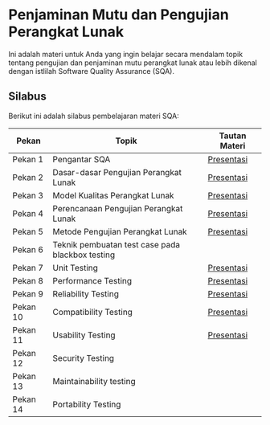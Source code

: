 # Penjaminan Mutu dan Pengujian Perangkat Lunak

Ini adalah materi untuk Anda yang ingin belajar secara mendalam topik tentang pengujian dan penjaminan mutu perangkat lunak atau lebih dikenal dengan istlilah Software Quality Assurance (SQA). 

## Silabus

Berikut ini adalah silabus pembelajaran materi SQA:

| Pekan    | Topik                                 | Tautan Materi                                                |
| -------- | ------------------------------------- | ------------------------------------------------------------ |
| Pekan 1  | Pengantar SQA                         | [Presentasi](https://docs.google.com/presentation/d/e/2PACX-1vTo_B_QfTQyNVh-1TQNRgpt5w_S8ABhFoevpIjtnl_HYC9L74m-3priFOjsytNVqqp87rMN-wbxJleB/pub?start=false&loop=false&delayms=3000) |
| Pekan 2  | Dasar-dasar Pengujian Perangkat Lunak | [Presentasi](https://docs.google.com/presentation/d/e/2PACX-1vSMrJQcueIzVnExeDJOjWooRqBxJ4cHuC8i79gJM3oB0rfDnTQvKkF3tw9FBPQFZ50Aum6pkmeA5mkN/pub?start=false&loop=false&delayms=3000) |
| Pekan 3  | Model Kualitas Perangkat Lunak        | [Presentasi](https://docs.google.com/presentation/d/e/2PACX-1vSV6e8O0H8s3CZ08zsSuZudJbjwCEeIgXJuD7B3a7tKZRdhp4m-opNiwhWYpFSLaNT4-EklS_SpbIUw/pub?start=false&loop=false&delayms=3000) |
| Pekan 4  | Perencanaan Pengujian Perangkat Lunak | [Presentasi](https://docs.google.com/presentation/d/e/2PACX-1vTUX2WNo4uyoCStSnDqDxUudGTeZHcRziNeJKr7RJNBMVwku56kZ7KMW0aWtclTtcs_4fuAEV7jihev/pub?start=false&loop=false&delayms=3000) |
| Pekan 5  | Metode Pengujian Perangkat Lunak      | [Presentasi](https://docs.google.com/presentation/d/e/2PACX-1vQ7HDCcdaWKr9bA0ekmq4hkLLcRO_tRqElI-SlLwbLMU8zuNT9taan6rwlsndhzBIOGota2qAjpA0-d/pub?start=false&loop=false&delayms=3000) |
| Pekan 6  | Teknik pembuatan test case pada blackbox testing |                                                              |
| Pekan 7  | Unit Testing                          | [Presentasi](https://docs.google.com/presentation/d/e/2PACX-1vRUarnM4cd8ib4DEVXWYPmQxR7PAw-BIUcGTzEy-A6ZPqJFkyEClfAo8oECmpn_T9V05w1GLjbNNfsZ/pub?start=false&loop=false&delayms=3000) |
| Pekan 8  | Performance Testing                   | [Presentasi](https://docs.google.com/presentation/d/e/2PACX-1vSK095vnCzGSUtSyvi50_GrTGE4dN-W2xLORV_65vw5ghotOSE7Vh-_5Bh260neFVz1hFDwdRJSvYol/pub?start=false&loop=false&delayms=3000) |
| Pekan 9  | Reliability Testing                   | [Presentasi](https://docs.google.com/presentation/d/e/2PACX-1vRkmzr7sMoPdQKMk20GU1-D8oH3YvCAsvnVnmrOH5VUCg37IJR4ii1URdMpMD_FxMqMxW3glprdnY_W/pub?start=false&loop=false&delayms=3000) |
| Pekan 10 | Compatibility Testing                 | [Presentasi](https://docs.google.com/presentation/d/e/2PACX-1vQDChgmVBZjirjXDvC1ikhHmQGoqIsRbVBR50BvLsvAZzxqdren82E-dzeWDVqQhAJLB8GpOFtfdzyq/pub?start=false&loop=false&delayms=3000) |
| Pekan 11 | Usability Testing                     | [Presentasi](https://docs.google.com/presentation/d/e/2PACX-1vR5jyTEUemWPAf5wXzq7aftKKdl8_zx5YRCWNf3PY5l_5ZbkLq8TqpfkFIwNZ-A5yeeLlYgsZOi0kcM/pub?start=false&loop=false&delayms=3000) |
| Pekan 12 | Security Testing                                      |                                                              |
| Pekan 13 | Maintainability testing                                      |                                                              |
| Pekan 14 | Portability Testing                                      |                                                              |

